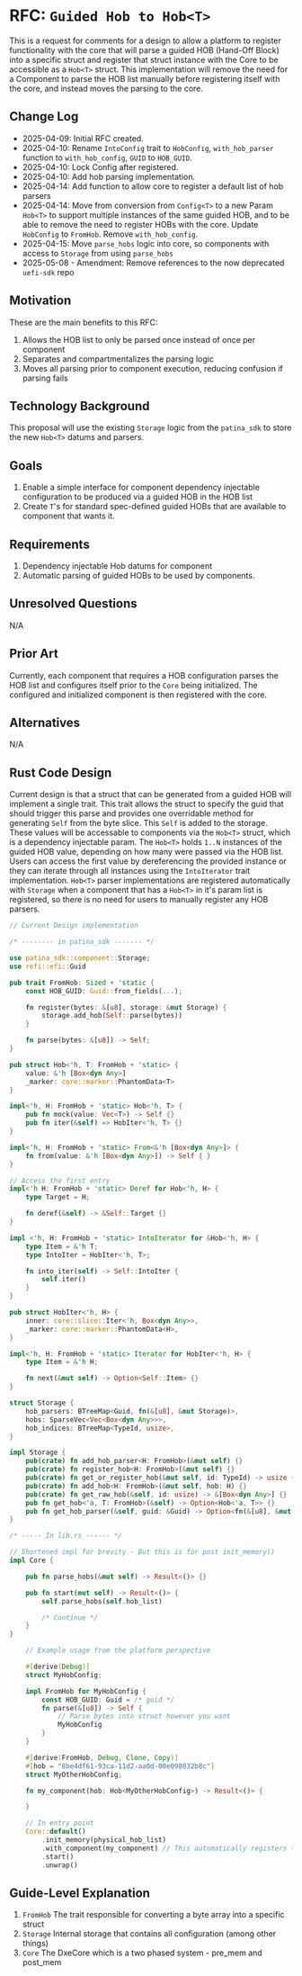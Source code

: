 # RFC: `Guided Hob to Hob<T>`

This is a request for comments for a design to allow a platform to register functionality with the core that will parse
a guided HOB (Hand-Off Block) into a specific struct and register that struct instance with the Core to be accessible
as a `Hob<T>` struct. This implementation will remove the need for a Component to parse the HOB list manually before
registering itself with the core, and instead moves the parsing to the core.

## Change Log

- 2025-04-09: Initial RFC created.
- 2025-04-10: Rename `IntoConfig` trait to `HobConfig`, `with_hob_parser` function to `with_hob_config`, `GUID` to
  `HOB_GUID`.
- 2025-04-10: Lock Config after registered.
- 2025-04-10: Add hob parsing implementation.
- 2025-04-14: Add function to allow core to register a default list of hob parsers
- 2025-04-14: Move from conversion from `Config<T>` to a new Param `Hob<T>` to support multiple instances of the same
  guided HOB, and to be able to remove the need to register HOBs with the core. Update `HobConfig` to `FromHob`.
  Remove `with_hob_config`.
- 2025-04-15: Move `parse_hobs` logic into core, so components with access to `Storage` from using `parse_hobs`
- 2025-05-08 - Amendment: Remove references to the now deprecated `uefi-sdk` repo

## Motivation

These are the main benefits to this RFC:

1. Allows the HOB list to only be parsed once instead of once per component
2. Separates and compartmentalizes the parsing logic
3. Moves all parsing prior to component execution, reducing confusion if parsing fails

## Technology Background

This proposal will use the existing `Storage` logic from the `patina_sdk` to store the new `Hob<T>` datums and parsers.

## Goals

1. Enable a simple interface for component dependency injectable configuration to be produced via a guided HOB in the
   HOB list
2. Create `T`'s for standard spec-defined guided HOBs that are available to component that wants it.

## Requirements

1. Dependency injectable Hob datums for component
2. Automatic parsing of guided HOBs to be used by components.

## Unresolved Questions

N/A

## Prior Art

Currently, each component that requires a HOB configuration parses the HOB list and configures itself prior to the
`Core` being initialized. The configured and initialized component is then registered with the core.

## Alternatives

N/A

## Rust Code Design

Current design is that a struct that can be generated from a guided HOB will implement a single trait. This trait
allows the struct to specify the guid that should trigger this parse and provides one overridable method for
generating `Self` from the byte slice. This `Self` is added to the storage. These values will be accessable to
components via the `Hob<T>` struct, which is a dependency injectable param. The `Hob<T>` holds `1..N` instances of
the guided HOB value, depending on how many were passed via the HOB list. Users can access the first value by
dereferencing the provided instance or they can iterate through all instances using the `IntoIterator` trait
implementation. `Hob<T>` parser implementations are registered automatically with `Storage` when a component that has
a `Hob<T>` in it's param list is registered, so there is no need for users to manually register any HOB parsers.

```rust
// Current Design implementation

/* -------- in patina_sdk ------- */

use patina_sdk::component::Storage;
use refi::efi::Guid

pub trait FromHob: Sized + 'static {
    const HOB_GUID: Guid::from_fields(...);

    fn register(bytes: &[u8], storage: &mut Storage) {
        storage.add_hob(Self::parse(bytes))
    }

    fn parse(bytes: &[u8]) -> Self;
}

pub struct Hob<'h, T: FromHob + 'static> {
    value: &'h [Box<dyn Any>]
    _marker: core::marker::PhantomData<T>
}

impl<'h, H: FromHob + 'static> Hob<'h, T> {
    pub fn mock(value: Vec<T>) -> Self {}
    pub fn iter(&self) => HobIter<'h, T> {}
}

impl<'h, H: FromHob + 'static> From<&'h [Box<dyn Any>]> {
    fn from(value: &'h [Box<dyn Any>]) -> Self { }
}

// Access the first entry
impl<'h H: FromHob + 'static> Deref for Hob<'h, H> {
    type Target = H;

    fn deref(&self) -> &Self::Target {}
}

impl <'h, H: FromHob + 'static> IntoIterator for &Hob<'h, H> {
    type Item = &'h T;
    type IntoIter = HobIter<'h, T>;

    fn into_iter(self) -> Self::IntoIter {
        self.iter()
    }
}

pub struct HobIter<'h, H> {
    inner: core::slice::Iter<'h, Box<dyn Any>>,
    _marker: core::marker::PhantomData<H>,
}

impl<'h, H: FromHob + 'static> Iterator for HobIter<'h, H> {
    type Item = &'h H;

    fn next(&mut self) -> Option<Self::Item> {}
}

struct Storage {
    hob_parsers: BTreeMap<Guid, fn(&[u8], &mut Storage)>,
    hobs: SparseVec<Vec<Box<dyn Any>>>,
    hob_indices: BTreeMap<TypeId, usize>,
}

impl Storage {
    pub(crate) fn add_hob_parser<H: FromHob>(&mut self) {}
    pub(crate) fn register_hob<H: FromHob>(&mut self) {}
    pub(crate) fn get_or_register_hob(&mut self, id: TypeId) -> usize {}
    pub(crate) fn add_hob<H: FromHob>(&mut self, hob: H) {}
    pub(crate) fn get_raw_hob(&self, id: usize) -> &[Box<dyn Any>] {}
    pub fn get_hob<'a, T: FromHob>(&self) -> Option<Hob<'a, T>> {}
    pub fn get_hob_parser(&self, guid: &Guid) -> Option<fn(&[u8], &mut Storage)>
}

/* ----- In lib.rs ------ */

// Shortened impl for brevity - But this is for post init_memory()
impl Core {

    pub fn parse_hobs(&mut self) -> Result<()> {}

    pub fn start(mut self) -> Result<()> {
        self.parse_hobs(self.hob_list)

        /* Continue */
    }
}
```

``` rust
    // Example usage from the platform perspective

    #[derive(Debug)]
    struct MyHobConfig;

    impl FromHob for MyHobConfig {
        const HOB_GUID: Guid = /* guid */
        fn parse(&[u8]) -> Self {
            // Parse bytes into struct however you want
            MyHobConfig
        }
    }

    #[derive(FromHob, Debug, Clone, Copy)]
    #[hob = "8be4df61-93ca-11d2-aa0d-00e098032b8c"]
    struct MyOtherHobConfig;

    fn my_component(hob: Hob<MyOtherHobConfig>) -> Result<()> {

    }

    // In entry point
    Core::default()
        .init_memory(physical_hob_list)
        .with_component(my_component) // This automatically registers the hob parser for `MyOtherHobConfig`
        .start()
        .unwrap()
```

## Guide-Level Explanation

1. `FromHob` The trait responsible for converting a byte array into a specific struct
2. `Storage` Internal storage that contains all configuration (among other things)
3. `Core` The DxeCore which is a two phased system - pre_mem and post_mem
